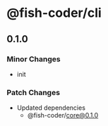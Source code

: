 # @fish-coder/cli

## 0.1.0

### Minor Changes

- init

### Patch Changes

- Updated dependencies
  - @fish-coder/core@0.1.0
